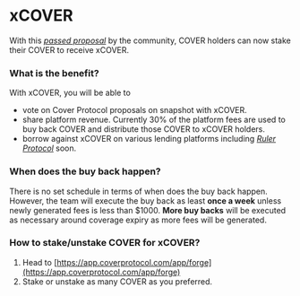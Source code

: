 # xCOVER

With this [_passed proposal_](https://vote.coverprotocol.com/#/cover-protocol.eth/proposal/QmXw7bjEUJHaQyQwSnLknWhhFC7XfpwckMh4cVTLB4QAgP) by the community, COVER holders can now stake their COVER to receive xCOVER.

### What is the benefit?

With xCOVER, you will be able to

* vote on Cover Protocol proposals on snapshot with xCOVER.
* share platform revenue. Currently 30% of the platform fees are used to buy back COVER and distribute those COVER to xCOVER holders.
* borrow against xCOVER on various lending platforms including [_Ruler Protocol_](https://app.rulerprotocol.com/app/markets) soon.

### When does the buy back happen?

There is no set schedule in terms of when does the buy back happen. However, the team will execute the buy back as least **once a week** unless newly generated fees is less than $1000. **More buy backs** will be executed as necessary around coverage expiry as more fees will be generated.

### How to stake/unstake COVER for xCOVER?

1. Head to [https://app.coverprotocol.com/app/forge](https://app.coverprotocol.com/app/forge)
2. Stake or unstake as many COVER as you preferred.

